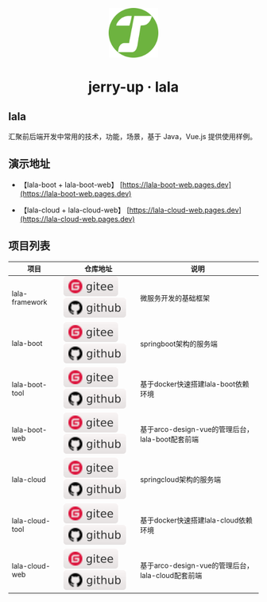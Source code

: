 <!-- markdownlint-disable -->
<p align="center">
  <img width="100" src="./assets/logo.svg" style="text-align: center;">
</p>
<h1 align="center">jerry-up · lala </h1>

## lala

汇聚前后端开发中常用的技术，功能，场景，基于 Java，Vue.js 提供使用样例。

## 演示地址
- 【lala-boot + lala-boot-web】
   [https://lala-boot-web.pages.dev](https://lala-boot-web.pages.dev)

- 【lala-cloud + lala-cloud-web】
   [https://lala-cloud-web.pages.dev](https://lala-cloud-web.pages.dev)

## 项目列表

| 项目                                                   | 仓库地址                                            | 说明                     |
| ------------------------------------------------------ | ------------------------ | ------------------------ |
| lala-framework | [![lala-framework#gitee](./assets/gitee-snow.svg)](https://gitee.com/jerry_up_lala/lala-framework) [![framework#github](./assets/github-snow.svg)](https://github.com/jerry-up-lala/lala-framework)| 微服务开发的基础框架    |
| lala-boot | [![lala-boot#gitee](./assets/gitee-snow.svg)](https://gitee.com/jerry_up_lala/lala-boot) [![lala-boot#github](./assets/github-snow.svg)](https://github.com/jerry-up-lala/lala-boot) | springboot架构的服务端 |
| lala-boot-tool | [![lala-boot-tool#gitee](./assets/gitee-snow.svg)](https://gitee.com/jerry_up_lala/lala-boot-tool) [![lala-tool#github](./assets/github-snow.svg)](https://github.com/jerry-up-lala/lala-boot-tool) | 基于docker快速搭建lala-boot依赖环境 |
| lala-boot-web | [![lala-boot-web#gitee](./assets/gitee-snow.svg)](https://gitee.com/jerry_up_lala/lala-boot-web) [![lala-boot-web#github](./assets/github-snow.svg)](https://github.com/jerry-up-lala/lala-boot-web) | 基于arco-design-vue的管理后台，lala-boot配套前端 |
| lala-cloud | [![lala-cloud#gitee](./assets/gitee-snow.svg)](https://gitee.com/jerry_up_lala/lala-cloud) [![lala-cloud#github](./assets/github-snow.svg)](https://github.com/jerry-up-lala/lala-cloud) | springcloud架构的服务端 |
| lala-cloud-tool | [![lala-cloud-tool#gitee](./assets/gitee-snow.svg)](https://gitee.com/jerry_up_lala/lala-cloud-tool) [![lala-tool#github](./assets/github-snow.svg)](https://github.com/jerry-up-lala/lala-cloud-tool) | 基于docker快速搭建lala-cloud依赖环境 |
| lala-cloud-web | [![lala-cloud-web#gitee](./assets/gitee-snow.svg)](https://gitee.com/jerry_up_lala/lala-cloud-web) [![lala-cloud-web#github](./assets/github-snow.svg)](https://github.com/jerry-up-lala/lala-cloud-web) | 基于arco-design-vue的管理后台，lala-cloud配套前端 |